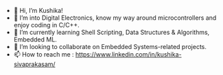 * 👋 Hi, I’m Kushika!
* 👀 I’m into Digital Electronics, know my way around microcontrollers and enjoy coding in C/C++.
* 🌱 I’m currently learning Shell Scripting, Data Structures & Algorithms, Embedded ML.
* 💞️ I’m looking to collaborate on Embedded Systems-related projects.
* 📫 How to reach me : https://www.linkedin.com/in/kushika-sivaprakasam/





<!---
kushika-s30/kushika-s30 is a ✨ special ✨ repository because its `README.md` (this file) appears on your GitHub profile.
You can click the Preview link to take a look at your changes.
--->
